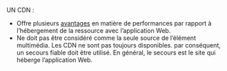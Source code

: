 UN CDN :

* Offre plusieurs [avantages](/office365/enterprise/content-delivery-networks#how-do-cdns-make-services-work-faster) en matière de performances par rapport à l’hébergement de la ressource avec l’application Web.
* Ne doit pas être considéré comme la seule source de l’élément multimédia. Les CDN ne sont pas toujours disponibles. par conséquent, un secours fiable doit être utilisé. En général, le secours est le site qui héberge l’application Web.
